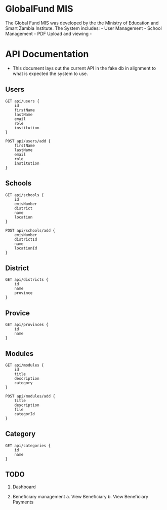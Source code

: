 # GlobalFund MIS

The Global Fund MIS was developed by the the Ministry of Education and Smart Zambia Institute.
The System includes: 
	- User Management
	- School Management
	- PDF Upload and viewing
	- 




# API Documentation


- This document lays out the current API in the fake db in alignment to what is expected the system to use.


## Users

```
GET api/users { 
	id
	firstName
	lastName
	email
	role
	institution
}
```

```
POST api/users/add { 
	firstName
	lastName
	email
	role
	institution
}
```

## Schools

```
GET api/schools {
	id
	emisNumber
	district
	name
	location
}
```


```
POST api/schools/add {
	emisNumber
	districtId
	name
	locationId
}
```


## District

```
GET api/districts {
	id
	name
	province
}
```

## Provice

```
GET api/provinces {
	id
	name
} 
```


## Modules


```
GET api/modules {
	id
	title
	description
	category
}
```


```
POST api/modules/add {
	title
	description
	file
	categorId
}
```

## Category

```
GET api/categories {
	id
	name
}
```

## TODO
1. Dashboard

2. Beneficiary management
	a. View Beneficiary
	b. View Beneficiary Payments
